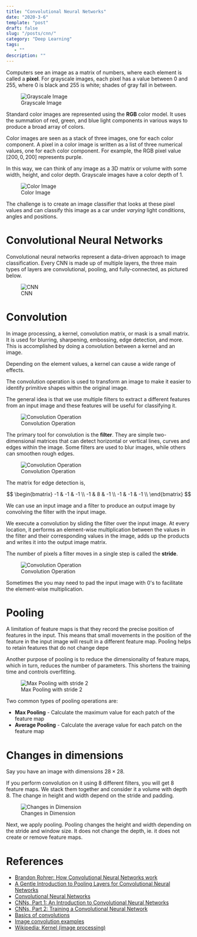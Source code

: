 ```yaml
---
title: "Convolutional Neural Networks"
date: "2020-3-6"
template: "post"
draft: false
slug: "/posts/cnn/"
category: "Deep Learning"
tags:
   - ""
description: ""
---
```


Computers see an image as a matrix of numbers, where each element is called a **pixel**. For grayscale images, each pixel has a value between $0$ and $255$, where $0$ is black and $255$ is white; shades of gray fall in between.

<figure style="width: 650px">
	<img src="/media/vision/grayscale-image.png" alt="Grayscale Image">
	<figcaption>Grayscale Image</figcaption>
</figure>

Standard color images are represented using the **RGB** color model. It uses the summation of red, green, and blue light components in various ways to produce a broad array of colors.

Color images are seen as a stack of three images, one for each color component. A pixel in a color image is written as a list of three numerical values, one for each color component. For example, the RGB pixel value $[200, 0, 200]$ represents purple.

In this way, we can think of any image as a 3D matrix or volume with some width, height, and color depth. Grayscale images have a color depth of $1$.

<figure style="width: 650px">
	<img src="/media/vision/color-image.png" alt="Color Image">
	<figcaption>Color Image</figcaption>
</figure>

The challenge is to create an image classifier that looks at these pixel values and can classify this image as a car under *varying* light conditions, angles and positions.

# Convolutional Neural Networks

Convolutional neural networks represent a data-driven approach to image classification. Every CNN is made up of multiple layers, the three main types of layers are convolutional, pooling, and fully-connected, as pictured below.

<figure style="width: 650px">
	<img src="/media/vision/cnn/simple-cnn.png" alt="CNN">
	<figcaption>CNN</figcaption>
</figure>

# Convolution

In image processing, a kernel, convolution matrix, or mask is a small matrix. It is used for blurring, sharpening, embossing, edge detection, and more. This is accomplished by doing a convolution between a kernel and an image.

Depending on the element values, a kernel can cause a wide range of effects.

The convolution operation is used to transform an image to make it easier to identify primitive shapes within the original image.

The general idea is that we use multiple filters to extract a different features from an input image and these features will be useful for classifying it.

<figure style="width: 600px">
	<img src="/media/vision/cnn/conv-calc.jpg" alt="Convolution Operation">
	<figcaption>Convolution Operation</figcaption>
</figure>

The primary tool for convolution is the **filter**. They are simple two-dimensional matrices that can detect horizontal or vertical lines, curves and edges within the image. Some filters are used to blur images, while others can smoothen rough edges.

<figure style="width: 600px">
	<img src="/media/vision/cnn/filter_in_action.gif" alt="Convolution Operation">
	<figcaption>Convolution Operation</figcaption>
</figure>

The matrix for edge detection is,

$$
\begin{bmatrix}
   -1 & -1 & -1 \\
   -1 & 8 & -1 \\
   -1 & -1 & -1 \\
\end{bmatrix}
$$

We can use an input image and a filter to produce an output image by convolving the filter with the input image.

We execute a convolution by sliding the filter over the input image. At every location, it performs an element-wise multiplication between the values in the filter and their corresponding values in the image, adds up the products and writes it into the output image matrix.

The number of pixels a filter moves in a single step is called the **stride**.

<figure style="width: 400px">
	<img src="/media/vision/cnn/convolution.gif" alt="Convolution Operation">
	<figcaption>Convolution Operation</figcaption>
</figure>

Sometimes the you may need to pad the input image with $0$'s to facilitate the element-wise multiplication.

# Pooling

A limitation of feature maps is that they record the precise position of features in the input. This means that small movements in the position of the feature in the input image will result in a different feature map. Pooling helps to retain features that do not change depe

Another purpose of pooling is to reduce the dimensionality of feature maps, which in turn, reduces the number of parameters. This shortens the training time and controls overfitting.

<figure style="width: 450px">
	<img src="/media/vision/cnn/max pooling.png" alt="Max Pooling with stride 2">
	<figcaption>Max Pooling with stride 2</figcaption>
</figure>

Two common types of pooling operations are:

- **Max Pooling** - Calculate the maximum value for each patch of the feature map
- **Average Pooling** - Calculate the average value for each patch on the feature map

# Changes in dimensions

Say you have an image with dimensions $28 \times 28$.

If you perform convolution on it using $8$ different filters, you will get $8$ feature maps. We stack them together and consider it a volume with depth $8$. The change in height and width depend on the stride and padding.

<figure style="width: 450px">
	<img src="/media/vision/cnn/dim-change.png" alt="Changes in Dimension">
	<figcaption>Changes in Dimension</figcaption>
</figure>

Next, we apply pooling. Pooling changes the height and width depending on the stride and window size. It does not change the depth, ie. it does not create or remove feature maps.

# References

- [Brandon Rohrer: How Convolutional Neural Networks work](https://youtu.be/FmpDIaiMIeA?list=LLm-oVeNttHguGRcnMcWtZRg)
- [A Gentle Introduction to Pooling Layers for Convolutional Neural Networks](https://machinelearningmastery.com/pooling-layers-for-convolutional-neural-networks/)
- [Convolutional Neural Networks](https://cezannec.github.io/Convolutional_Neural_Networks/)
- [CNNs, Part 1: An Introduction to Convolutional Neural Networks](https://victorzhou.com/blog/intro-to-cnns-part-1/)
- [CNNs, Part 2: Training a Convolutional Neural Network](https://victorzhou.com/blog/intro-to-cnns-part-2/)
- [Basics of convolutions](https://aishack.in/tutorials/convolutions/)
- [Image convolution examples](https://aishack.in/tutorials/image-convolution-examples/)
- [Wikipedia: Kernel (image processing)](https://en.wikipedia.org/wiki/Kernel_(image_processing))